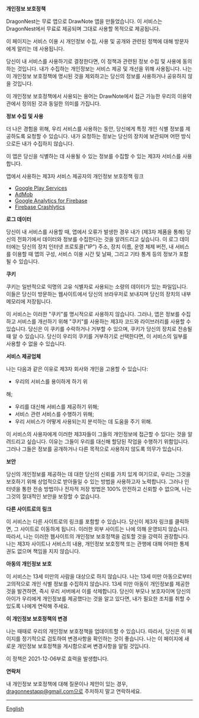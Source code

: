 **개인정보 보호정책**

DragonNest는 무료 앱으로 DrawNote 앱을 만들었습니다. 이 서비스는 DragonNest에서 무료로 제공되며 그대로 사용할 목적으로 제공됩니다.

이 페이지는 서비스 이용 시 개인정보 수집, 사용 및 공개와 관련된 정책에 대해 방문자에게 알리는 데 사용됩니다.

당신이 내 서비스를 사용하기로 결정한다면, 이 정책과 관련된 정보 수집 및 사용에 동의하는 것입니다. 내가 수집하는 개인정보는 서비스 제공 및 개선을 위해 사용됩니다. 나는 이 개인정보 보호정책에 명시된 것을 제외하고는 당신의 정보를 사용하거나 공유하지 않을 것입니다.

이 개인정보 보호정책에서 사용되는 용어는 DrawNote에서 접근 가능한 우리의 이용약관에서 정의된 것과 동일한 의미를 가집니다.

**정보 수집 및 사용**

더 나은 경험을 위해, 우리 서비스를 사용하는 동안, 당신에게 특정 개인 식별 정보를 제공하도록 요청할 수 있습니다. 내가 요청하는 정보는 당신의 장치에 보관되며 어떤 방식으로든 내가 수집하지 않습니다.

이 앱은 당신을 식별하는 데 사용될 수 있는 정보를 수집할 수 있는 제3자 서비스를 사용합니다.

앱에서 사용하는 제3자 서비스 제공자의 개인정보 보호정책 링크

*   [Google Play Services](https://www.google.com/policies/privacy/)
*   [AdMob](https://support.google.com/admob/answer/6128543?hl=en)
*   [Google Analytics for Firebase](https://firebase.google.com/policies/analytics)
*   [Firebase Crashlytics](https://firebase.google.com/support/privacy/)

**로그 데이터**

당신이 내 서비스를 사용할 때, 앱에서 오류가 발생한 경우 내가 (제3자 제품을 통해) 당신의 전화기에서 데이터와 정보를 수집한다는 것을 알려드리고 싶습니다. 이 로그 데이터에는 당신의 장치 인터넷 프로토콜("IP") 주소, 장치 이름, 운영 체제 버전, 내 서비스를 이용할 때 앱의 구성, 서비스 이용 시간 및 날짜, 그리고 기타 통계 등의 정보가 포함될 수 있습니다.

**쿠키**

쿠키는 일반적으로 익명의 고유 식별자로 사용되는 소량의 데이터가 있는 파일입니다. 이들은 당신이 방문하는 웹사이트에서 당신의 브라우저로 보내지며 당신의 장치의 내부 메모리에 저장됩니다.

이 서비스는 이러한 "쿠키"를 명시적으로 사용하지 않습니다. 그러나, 앱은 정보를 수집하고 서비스를 개선하기 위해 "쿠키"를 사용하는 제3자 코드와 라이브러리를 사용할 수 있습니다. 당신은 이 쿠키를 수락하거나 거부할 수 있으며, 쿠키가 당신의 장치로 전송될 때 알 수 있습니다. 당신이 우리의 쿠키를 거부하기로 선택한다면, 이 서비스의 일부를 사용할 수 없을 수 있습니다.

**서비스 제공업체**

나는 다음과 같은 이유로 제3자 회사와 개인을 고용할 수 있습니다:

*   우리의 서비스를 용이하게 하기 위

해;
*   우리를 대신해 서비스를 제공하기 위해;
*   서비스 관련 서비스를 수행하기 위해;
*   우리 서비스가 어떻게 사용되는지 분석하는 데 도움을 주기 위해.

이 서비스의 사용자에게 이러한 제3자들이 그들의 개인정보에 접근할 수 있다는 것을 알려드리고 싶습니다. 이유는 그들이 우리를 대신해 할당된 작업을 수행하기 위함입니다. 그러나 그들은 정보를 공개하거나 다른 목적으로 사용하지 않도록 의무가 있습니다.

**보안**

당신의 개인정보를 제공하는 데 대한 당신의 신뢰를 가치 있게 여기므로, 우리는 그것을 보호하기 위해 상업적으로 받아들일 수 있는 방법을 사용하고자 노력합니다. 그러나 인터넷을 통한 전송 방법이나 전자적 저장 방법은 100% 안전하고 신뢰할 수 없으며, 나는 그것의 절대적인 보안을 보장할 수 없습니다.

**다른 사이트로의 링크**

이 서비스는 다른 사이트로의 링크를 포함할 수 있습니다. 당신이 제3자 링크를 클릭하면, 그 사이트로 이동하게 됩니다. 이러한 외부 사이트는 나에 의해 운영되지 않습니다. 따라서, 나는 이러한 웹사이트의 개인정보 보호정책을 검토할 것을 강력히 권장합니다. 나는 제3자 사이트나 서비스의 내용, 개인정보 보호정책 또는 관행에 대해 어떠한 통제권도 없으며 책임을 지지 않습니다.

**아동의 개인정보 보호**

이 서비스는 13세 미만의 사람을 대상으로 하지 않습니다. 나는 13세 미만 아동으로부터 고의적으로 개인 식별 정보를 수집하지 않습니다. 13세 미만 아동이 개인정보를 제공한 것을 발견하면, 즉시 우리 서버에서 이를 삭제합니다. 당신이 부모나 보호자이며 당신의 아이가 우리에게 개인정보를 제공했다는 것을 알고 있다면, 내가 필요한 조치를 취할 수 있도록 나에게 연락해 주세요.

**이 개인정보 보호정책의 변경**

나는 때때로 우리의 개인정보 보호정책을 업데이트할 수 있습니다. 따라서, 당신은 이 페이지를 정기적으로 검토하여 변경사항을 확인하는 것이 좋습니다. 나는 이 페이지에 새로운 개인정보 보호정책을 게시함으로써 변경사항을 알릴 것입니다.

이 정책은 2021-12-06부로 효력을 발생합니다.

**연락처**

내 개인정보 보호정책에 대해 질문이나 제안이 있는 경우, dragonnestapp@gmail.com으로 주저하지 말고 연락하세요.

----
[English](https://1993hzw.github.io/dragonnest/drawnote/privacy_policy)